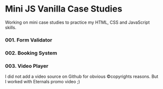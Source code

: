 # Mini JS Vanilla Case Studies

Working on mini case studies to practice my HTML, CSS and JavaScript skills.

### 001. Form Validator
### 002. Booking System
### 003. Video Player
I did not add a video source on Github for obvious ©copyrights reasons. But I worked with Eternals promo video ;)


